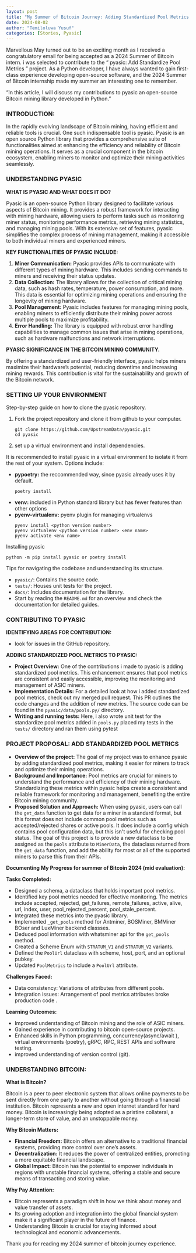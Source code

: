 ```yaml
---
layout: post
title: "My Summer of Bitcoin Journey: Adding Standardized Pool Metrics to PyASIC"
date: 2024-08-02
author: "Temiloluwa Yusuf"
categories: [Stories, Pyasic]
---
```


Marvellous May turned out to be an exciting month as I received a congratulatory email for being accepted as a 2024 Summer of Bitcoin intern. i was selected to contribute to the “ pyasic: Add Standardize Pool Metrics ” project. As a Python developer, I have always wanted to gain first-class experience developing open-source software, and the 2024 Summer of Bitcoin internship made my summer an interesting one to remember.

“In this article, I will discuss my contributions to pyasic an open-source Bitcoin mining library developed in Python.”

### INTRODUCTION:

In the rapidly evolving landscape of Bitcoin mining, having efficient and reliable tools is crucial. One such indispensable tool is pyasic. Pyasic is an open source Python library that provides a comprehensive suite of functionalities aimed at enhancing the efficiency and reliability of Bitcoin mining operations. It serves as a crucial component in the bitcoin ecosystem, enabling miners to monitor and optimize their mining activities seamlessly.

### UNDERSTANDING PYASIC

**WHAT IS PYASIC AND WHAT DOES IT DO?**

Pyasic is an open-source Python library designed to facilitate various aspects of Bitcoin mining. It provides a robust framework for interacting with mining hardware, allowing users to perform tasks such as monitoring miner status, monitoring performance metrics, retrieving mining statistics, and managing mining pools. With its extensive set of features, pyasic simplifies the complex process of mining management, making it accessible to both individual miners and experienced miners.

**KEY FUNCTIONALITIES OF PYASIC INCLUDE:**

1.  **Miner Communication:** Pyasic provides APIs to communicate with different types of mining hardware. This includes sending commands to miners and receiving their status updates.
2.  **Data Collection:** The library allows for the collection of critical mining data, such as hash rates, temperature, power consumption, and more. This data is essential for optimizing mining operations and ensuring the longevity of mining hardware.
3.  **Pool Management:** Pyasic includes features for managing mining pools, enabling miners to efficiently distribute their mining power across multiple pools to maximize profitability.
4.  **Error Handling:** The library is equipped with robust error handling capabilities to manage common issues that arise in mining operations, such as hardware malfunctions and network interruptions.

**PYASIC SIGNIFICANCE IN THE BITCOIN MINING COMMUNITY.**

By offering a standardized and user-friendly interface, pyasic helps miners maximize their hardware’s potential, reducing downtime and increasing mining rewards. This contribution is vital for the sustainability and growth of the Bitcoin network.

### SETTING UP YOUR ENVIRONMENT

Step-by-step guide on how to clone the pyasic repository.

1.  Fork the project repository and clone it from github to your computer.
    ```
    git clone https://github.com/UpstreamData/pyasic.git
    cd pyasic
    ```
2.  set up a virtual environment and install dependencies.

It is recommended to install pyasic in a virtual environment to isolate it from the rest of your system. Options include:

*   **pypoetry:** the reccommended way, since pyasic already uses it by default.
    ```
    poetry install
    ```
*   **venv:** included in Python standard library but has fewer features than other options
*   **pyenv-virtualenv:** pyenv plugin for managing virtualenvs
    ```
    pyenv install <python version number>
    pyenv virtualenv <python version number> <env name>
    pyenv activate <env name>
    ```

Installing pyasic
```
python -m pip install pyasic or poetry install
```

Tips for navigating the codebase and understanding its structure.

*   `pyasic/`: Contains the source code.
*   `tests/`: Houses unit tests for the project.
*   `docs/`: Includes documentation for the library.
*   Start by reading the `README.md` for an overview and check the documentation for detailed guides.

### CONTRIBUTING TO PYASIC

**IDENTIFYING AREAS FOR CONTRIBUTION:**

*   look for issues in the GitHub repository.

**ADDING STANDARDIZED POOL METRICS TO PYASIC:**

*   **Project Overview:** One of the contributions i made to pyasic is adding standardized pool metrics. This enhancement ensures that pool metrics are consistent and easily accessible, improving the monitoring and management of ASIC miners.
*   **Implementation Details:** For a detailed look at how i added standardized pool metrics, check out my merged pull request. This PR outlines the code changes and the addition of new metrics. The source code can be found in the `pyasic/data/pools.py/` directory.
*   **Writing and running tests:** Here, i also wrote unit test for the standardize pool metrics added in `pools.py` placed my tests in the `tests/` directory and ran them using pytest

### PROJECT PROPOSAL: ADD STANDARDIZED POOL METRICS

*   **Overview of the project:** The goal of my project was to enhance pyasic by adding standardized pool metrics, making it easier for miners to track and optimize their mining operations.
*   **Background and Importance:** Pool metrics are crucial for miners to understand the performance and efficiency of their mining hardware. Standardizing these metrics within pyasic helps create a consistent and reliable framework for monitoring and management, benefiting the entire Bitcoin mining community.
*   **Proposed Solution and Approach:** When using pyasic, users can call the `get_data` function to get data for a miner in a standard format, but this format does not include common pool metrics such as accepted/rejected shares or active pools. It does include a config which contains pool configuration data, but this isn't useful for checking pool status. The goal of this project is to provide a new dataclass to be assigned as the `pools` attribute to `MinerData`, the dataclass returned from the `get_data` function, and add the ability for most or all of the supported miners to parse this from their APIs.

**Documenting My Progress for summer of Bitcoin 2024 (mid evaluation):**

**Tasks Completed:**

*   Designed a schema, a dataclass that holds important pool metrics.
*   Identified key pool metrics needed for effective monitoring. The metrics include accepted, rejected, get_failures, remote_failures, active, alive, url, index, user, pool_rejected_percent, pool_stale_percent.
*   Integrated these metrics into the pyasic library.
*   Implemented `_get_pools` method for Antminer, BOSMiner, BMMiner BOser and LuxMiner backend classses.
*   Deduced pool information with whatsminer api for the `get_pools` method.
*   Created a Scheme Enum with `STRATUM_V1` and `STRATUM_V2` variants.
*   Defined the `PoolUrl` dataclass with scheme, host, port, and an optional pubkey.
*   Updated `PoolMetrics` to include a `PoolUrl` attribute.

**Challenges Faced:**

*   Data consistency: Variations of attributes from different pools.
*   Integration issues: Arrangement of pool metrics attributes broke production code .

**Learning Outcomes:**

*   Improved understanding of Bitcoin mining and the role of ASIC miners.
*   Gained experience in contributing to bitcoin open-source projects.
*   Enhanced skills in Python programming, concurrency(async/await ), virtual environments (poetry), gRPC, RPC, REST APIs and software testing.
*   improved understanding of version control (git).

### UNDERSTANDING BITCOIN:

**What is Bitcoin?**

Bitcoin is a peer to peer electronic system that allows online payments to be sent directly from one party to another without going through a financial institution. Bitcoin represents a new and open internet standard for hard money. Bitcoin is increasingly being adopted as a pristine collateral, a longer-term store of value, and an unstoppable money.

**Why Bitcoin Matters:**

*   **Financial Freedom:** Bitcoin offers an alternative to a traditional financial systems, providing more control over one’s assets.
*   **Decentralization:** It reduces the power of centralized entities, promoting a more equitable financial landscape.
*   **Global Impact:** Bitcoin has the potential to empower individuals in regions with unstable financial systems, offering a stable and secure means of transacting and storing value.

**Why Pay Attention:**

*   Bitcoin represents a paradigm shift in how we think about money and value transfer of assets.
*   Its growing adoption and integration into the global financial system make it a significant player in the future of finance.
*   Understanding Bitcoin is crucial for staying informed about technological and economic advancements.

Thank you for reading my 2024 summer of bitcoin journey experience.
